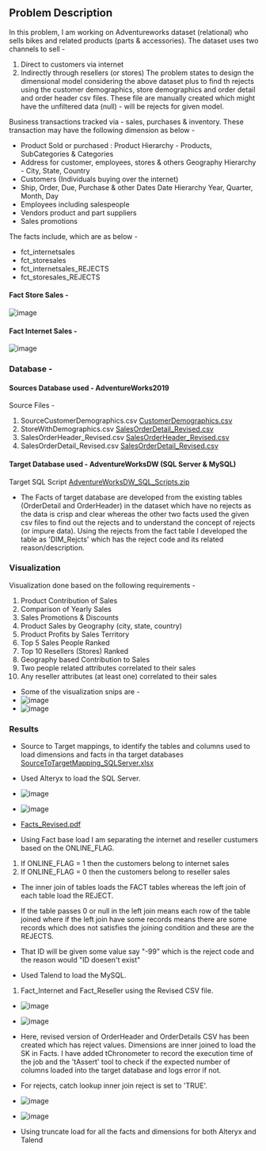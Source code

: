 ## Problem Description

In this problem, I am working on Adventureworks dataset (relational) who sells bikes and related products (parts & accessories). The dataset uses two channels to sell -
1. Direct to customers via internet
2. Indirectly through resellers (or stores)
The problem states to design the dimensional model considering the above dataset plus to find th rejects using the customer demographics, store demographics and order detail and order header csv files. These file are manually created which might have the unfiltered data (null) - will be rejects for given model.  
 
Business transactions tracked via - sales, purchases & inventory. These transaction may have the following dimension as below -
- Product Sold or purchased : Product Hierarchy - Products, SubCategories & Categories
- Address for customer, employees, stores & others Geography Hierarchy - City, State, Country
- Customers (Individuals buying over the internet)
- Ship, Order, Due, Purchase & other Dates Date Hierarchy Year, Quarter, Month, Day
- Employees including salespeople
- Vendors product and part suppliers
- Sales promotions

The facts include, which are as below  -
- fct_internetsales
- fct_storesales
- fct_internetsales_REJECTS  
- fct_storesales_REJECTS 

####                                             Fact Store Sales -
![image](https://user-images.githubusercontent.com/71230572/114281319-81939400-99f2-11eb-8dd7-726f7c4c205a.png)

####                                             Fact Internet Sales - 
![image](https://user-images.githubusercontent.com/71230572/114281340-b6075000-99f2-11eb-8c17-0a91652646ee.png)

### Database -
#### Sources Database used - AdventureWorks2019
Source Files - 
1. SourceCustomerDemographics.csv [CustomerDemographics.csv](https://github.com/ShwetaGupta15/Data-Integration/files/6290579/CustomerDemographics.csv)
2. StoreWithDemographics.csv [SalesOrderDetail_Revised.csv](https://github.com/ShwetaGupta15/Data-Integration/files/6290581/SalesOrderDetail_Revised.csv)
3. SalesOrderHeader_Revised.csv [SalesOrderHeader_Revised.csv](https://github.com/ShwetaGupta15/Data-Integration/files/6290577/SalesOrderHeader_Revised.csv)
4. SalesOrderDetail_Revised.csv [SalesOrderDetail_Revised.csv](https://github.com/ShwetaGupta15/Data-Integration/files/6290575/SalesOrderDetail_Revised.csv)

#### Target Database used - AdventureWorksDW (SQL Server & MySQL)
Target SQL Script [AdventureWorksDW_SQL_Scripts.zip](https://github.com/ShwetaGupta15/Data-Integration/files/6290821/AdventureWorksDW_SQL_Scripts.zip)

- The Facts of target database are developed from the existing tables (OrderDetail and OrderHeader) in the dataset which have no rejects as the data is crisp and clear whereas    the other two facts used the given csv files to find out the rejects and to understand the concept of rejects (or impure data). Using the rejects from the fact table I developed the table as 'DIM_Rejcts' which has the reject code and its related reason/description.


### Visualization
Visualization done based on the following requirements - 
1. Product Contribution of Sales
2. Comparison of Yearly Sales
3. Sales Promotions & Discounts
4. Product Sales by Geography (city, state, country)
5. Product Profits by Sales Territory
6. Top 5 Sales People Ranked
7. Top 10 Resellers (Stores) Ranked
8. Geography based Contribution to Sales
9. Two people related attributes correlated to their sales
10. Any reseller attributes (at least one) correlated to their sales
- Some of the visualization snips are -
- ![image](https://user-images.githubusercontent.com/71230572/114287104-20cb8200-9a19-11eb-9110-69a1c2b9151e.png)
- ![image](https://user-images.githubusercontent.com/71230572/114292581-4b7f0000-9a44-11eb-8dbf-faca2aa0f618.png)

### Results
- Source to Target mappings, to identify the tables and columns used to load dimensions and facts in tha target databases [SourceToTargetMapping_SQLServer.xlsx](https://github.com/ShwetaGupta15/Data-Integration/files/6290834/SourceToTargetMapping_SQLServer.xlsx)

- Used Alteryx to load the SQL Server.
- ![image](https://user-images.githubusercontent.com/71230572/114292218-c0046f80-9a41-11eb-9b5c-f8ddc2f8edba.png)
- ![image](https://user-images.githubusercontent.com/71230572/114289133-562c9b80-9a2a-11eb-9115-924f541ca8f9.png)
- [Facts_Revised.pdf](https://github.com/ShwetaGupta15/Data-Integration/files/6291164/Facts_Revised.pdf)
- Using Fact base load I am separating the internet and reseller custumers based on the ONLINE_FLAG.
1. If ONLINE_FLAG = 1 then the customers belong to internet sales
2. If ONLINE_FLAG = 0 then the customers belong to reseller sales
- The inner join of tables loads the FACT tables whereas the left join of each table load the REJECT.
- If the table passes 0 or null in the left join means each row of the table joined where if the left join have some records means there are some records which does not satisfies the joining condition and these are the REJECTS.
- That ID will be given some value say "-99" which is the reject code and the reason would "ID doesen't exist"




- Used Talend to load the MySQL.
1. Fact_Internet and Fact_Reseller using the Revised CSV file.
-  ![image](https://user-images.githubusercontent.com/71230572/115138083-c7e28780-9fde-11eb-918f-d1fd07772391.png)
-  ![image](https://user-images.githubusercontent.com/71230572/115138333-4f7cc600-9fe0-11eb-9f9c-be8a65f05860.png)
-  Here, revised version of OrderHeader and OrderDetails CSV has been created which has reject values. Dimensions are inner joined to load the SK in Facts. I have added tChronometer to record the execution time of the job and the 'tAssert' tool to check if the expected number of columns loaded into the target database and logs error if not.
-  For rejects, catch lookup inner join reject is set to 'TRUE'. 
-  ![image](https://user-images.githubusercontent.com/71230572/115138536-b058ce00-9fe1-11eb-9ca9-b6e4ac150002.png)
-  ![image](https://user-images.githubusercontent.com/71230572/116651654-833ce180-a938-11eb-8eda-17d090de7361.png)

-  Using truncate load for all the facts and dimensions for both Alteryx and Talend




